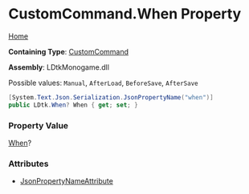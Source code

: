# CustomCommand\.When Property

[Home](../../../README.md)

**Containing Type**: [CustomCommand](../README.md)

**Assembly**: LDtkMonogame\.dll

  
 Possible values: `Manual`, `AfterLoad`, `BeforeSave`, `AfterSave` 

```csharp
[System.Text.Json.Serialization.JsonPropertyName("when")]
public LDtk.When? When { get; set; }
```

### Property Value

[When](../../When/README.md)?

### Attributes

* [JsonPropertyNameAttribute](https://docs.microsoft.com/en-us/dotnet/api/system.text.json.serialization.jsonpropertynameattribute)

